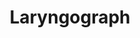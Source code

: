 ---
word: "true"

types: "word"

title: "Laryngograph"

categories: ['']

tags: ['Laryngograph']

arabic: 'جهاز الرسم الحنجري'
arabic2: 'اللارينجوجراف'

arexps: []

enwords: ['Laryngograph']

enexps: []

arlexicons: 'ج'

enlexicons: 'L'

authors: ['Ruqayya Roshdy']

translators: ['']

citations: 'مقدمة في حوسبة اللغة العربية'

sources: 'مركز الملك عبدالله بن عبدالعزيز الدولي لخدمة اللغة العربية'

slug: ""
---